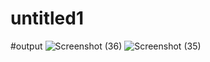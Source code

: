 # untitled1

#output
![Screenshot (36)](https://github.com/Hishamsikder/Practise_Class/assets/67305079/4c53b80c-3cc7-4279-a562-f491e32e7507)
![Screenshot (35)](https://github.com/Hishamsikder/Practise_Class/assets/67305079/b692fedd-c048-4711-99b0-bbdea6dbd895)
